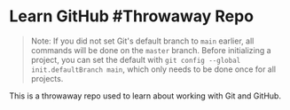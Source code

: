 # Learn GitHub #Throwaway Repo 

> Note: If you did not set Git's default branch to `main` earlier, all commands will be done on the `master` branch. Before initializing a project, you can set the default with `git config --global init.defaultBranch main`, which only needs to be done once for all projects.

This is a throwaway repo used to learn about working with Git and GitHub.